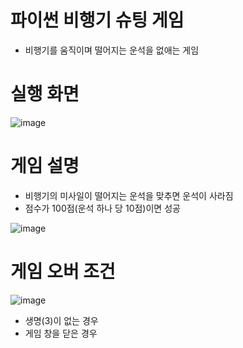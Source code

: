 # 파이썬 비행기 슈팅 게임
- 비행기를 움직이며 떨어지는 운석을 없애는 게임

# 실행 화면

![image](https://user-images.githubusercontent.com/60311404/113254528-a9ec0600-9301-11eb-8c4f-31d69e020649.png)

# 게임 설명
- 비행기의 미사일이 떨어지는 운석을 맞추면 운석이 사라짐
- 점수가 100점(운석 하나 당 10점)이면 성공

![image](https://user-images.githubusercontent.com/60311404/113254576-bc663f80-9301-11eb-8d6b-974a3d1401a8.png)

# 게임 오버 조건

![image](https://user-images.githubusercontent.com/60311404/113254639-d1db6980-9301-11eb-9a56-db057f36488f.png)

- 생명(3)이 없는 경우
- 게임 창을 닫은 경우
